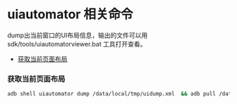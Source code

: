 # uiautomator 相关命令

dump出当前窗口的UI布局信息，输出的文件可以用 sdk/tools/uiautomatorviewer.bat 工具打开查看。

<!-- vim-markdown-toc GFM -->
* [获取当前页面布局](#获取当前页面布局)
<!-- vim-markdown-toc -->


### 获取当前页面布局
```sh
adb shell uiautomator dump /data/local/tmp/uidump.xml  && adb pull /data/local/tmp/uidump.xml uidump.xml
```
